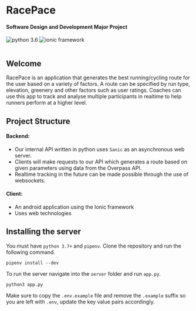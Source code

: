 # RacePace 
#### Software Design and Development Major Project

<img src="https://forthebadge.com/images/badges/made-with-python.svg" alt="python 3.6"/> <img src="https://forthebadge.com/images/badges/powered-by-electricity.svg" alt="ionic framework"/>



<a href="https://discord.gg/CpwayNM"><img src="https://discordapp.com/api/guilds/426251391988662276/widget.png?style=banner2" alt="" /></a>

## Welcome
RacePace is an application that generates the best running/cycling route for the user based on a variety of factors. A route can be specified by run type, elevation, greenery and other factors such as user ratings. Coaches can use this app to track and analyse multiple participants in realtime to help runners perform at a higher level.

## Project Structure 

#### Backend:
* Our internal API written in python uses `Sanic` as an asynchronous web server.
* Clients will make requests to our API which generates a route based on given parameters using data from the Overpass API.
* Realtime tracking in the future can be made possible through the use of websockets.

#### Client:
* An android application using the Ionic framework
* Uses web technologies

## Installing the server

You must have `python 3.7+` and `pipenv`. Clone the repository and run the following command.

```
pipenv install --dev
```

To run the server navigate into the `server` folder and run `app.py`.

```
python3 app.py
```

Make sure to copy the `.env.example` file and remove the `.example` suffix so you are left with `.env`, update the key value pairs accordingly. 
